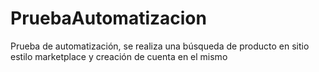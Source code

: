 # PruebaAutomatizacion
Prueba de automatización, se realiza una búsqueda de producto en sitio estilo marketplace y creación de cuenta en el mismo
